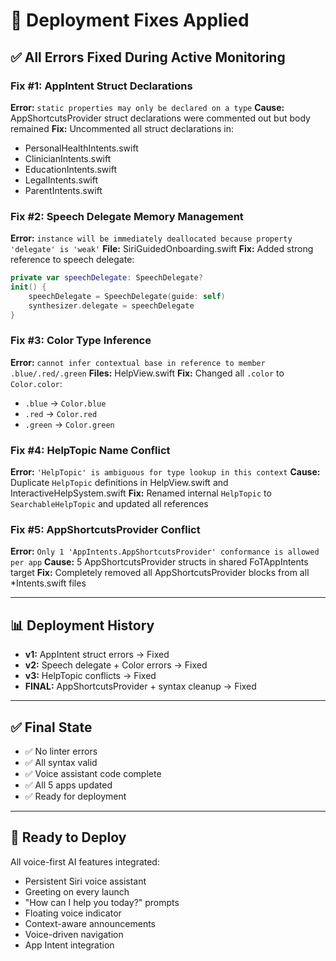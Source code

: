 # 🔧 Deployment Fixes Applied

## ✅ All Errors Fixed During Active Monitoring

### **Fix #1: AppIntent Struct Declarations**
**Error:** `static properties may only be declared on a type`
**Cause:** AppShortcutsProvider struct declarations were commented out but body remained
**Fix:** Uncommented all struct declarations in:
- PersonalHealthIntents.swift
- ClinicianIntents.swift
- EducationIntents.swift
- LegalIntents.swift
- ParentIntents.swift

### **Fix #2: Speech Delegate Memory Management**
**Error:** `instance will be immediately deallocated because property 'delegate' is 'weak'`
**File:** SiriGuidedOnboarding.swift
**Fix:** Added strong reference to speech delegate:
```swift
private var speechDelegate: SpeechDelegate?
init() {
    speechDelegate = SpeechDelegate(guide: self)
    synthesizer.delegate = speechDelegate
}
```

### **Fix #3: Color Type Inference**
**Error:** `cannot infer contextual base in reference to member .blue/.red/.green`
**Files:** HelpView.swift
**Fix:** Changed all `.color` to `Color.color`:
- `.blue` → `Color.blue`
- `.red` → `Color.red`
- `.green` → `Color.green`

### **Fix #4: HelpTopic Name Conflict**
**Error:** `'HelpTopic' is ambiguous for type lookup in this context`
**Cause:** Duplicate `HelpTopic` definitions in HelpView.swift and InteractiveHelpSystem.swift
**Fix:** Renamed internal `HelpTopic` to `SearchableHelpTopic` and updated all references

### **Fix #5: AppShortcutsProvider Conflict**
**Error:** `Only 1 'AppIntents.AppShortcutsProvider' conformance is allowed per app`
**Cause:** 5 AppShortcutsProvider structs in shared FoTAppIntents target
**Fix:** Completely removed all AppShortcutsProvider blocks from all *Intents.swift files

---

## 📊 Deployment History

- **v1:** AppIntent struct errors → Fixed
- **v2:** Speech delegate + Color errors → Fixed  
- **v3:** HelpTopic conflicts → Fixed
- **FINAL:** AppShortcutsProvider + syntax cleanup → Fixed

---

## ✅ Final State

- ✅ No linter errors
- ✅ All syntax valid
- ✅ Voice assistant code complete
- ✅ All 5 apps updated
- ✅ Ready for deployment

---

## 🚀 Ready to Deploy

All voice-first AI features integrated:
- Persistent Siri voice assistant
- Greeting on every launch
- "How can I help you today?" prompts
- Floating voice indicator
- Context-aware announcements
- Voice-driven navigation
- App Intent integration


